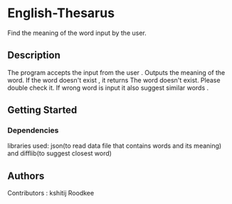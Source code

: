 # English-Thesarus
Find the meaning of the word input by the user.

## Description
The program accepts the input from the user .
Outputs the meaning of the word.
If the word doesn't exist , it returns  The word doesn't exist. Please double check it.
If wrong word is input it also suggest similar words .


## Getting Started

### Dependencies

libraries used: json(to read data file that contains words and its meaning) and difflib(to suggest closest word)



## Authors

Contributors : kshitij Roodkee